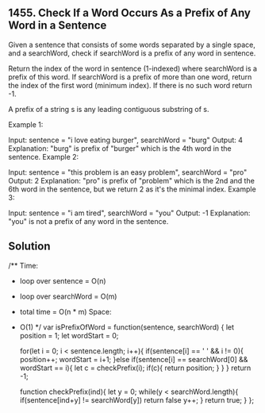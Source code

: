 ## 1455. Check If a Word Occurs As a Prefix of Any Word in a Sentence

Given a sentence that consists of some words separated by a single space, and a searchWord, check if searchWord is a prefix of any word in sentence.

Return the index of the word in sentence (1-indexed) where searchWord is a prefix of this word. If searchWord is a prefix of more than one word, return the index of the first word (minimum index). If there is no such word return -1.

A prefix of a string s is any leading contiguous substring of s.

 

Example 1:

Input: sentence = "i love eating burger", searchWord = "burg"
Output: 4
Explanation: "burg" is prefix of "burger" which is the 4th word in the sentence.
Example 2:

Input: sentence = "this problem is an easy problem", searchWord = "pro"
Output: 2
Explanation: "pro" is prefix of "problem" which is the 2nd and the 6th word in the sentence, but we return 2 as it's the minimal index.
Example 3:

Input: sentence = "i am tired", searchWord = "you"
Output: -1
Explanation: "you" is not a prefix of any word in the sentence.

## Solution ##

/**
 Time:
 - loop over sentence = O(n)
 - loop over searchWord = O(m)
 - total time = O(n * m)
 Space:
 - O(1)
 */
var isPrefixOfWord = function(sentence, searchWord) {
    let position = 1;
    let wordStart = 0;

    for(let i = 0; i < sentence.length; i++){
        if(sentence[i] == ' ' && i != 0){
            position++;
            wordStart = i+1;
        }else if(sentence[i] == searchWord[0] && wordStart == i){
            let c = checkPrefix(i);
            if(c){
                return position;
            }
        }
    }
    return -1;
    
    
    function checkPrefix(ind){
        let y = 0;
        while(y < searchWord.length){
            if(sentence[ind+y] != searchWord[y])
            return false
            y++;
        }
        return true;
    }
};